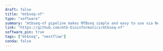 ```yaml
---
draft: false
title: "mtbseq-nf"
type: "software"
summary: "mtbseq-nf pipeline makes MTBseq simple and easy to use via Nextflow workflow manager."
link: "https://github.com/mtb-bioinformatics/mtbseq-nf"
software_pin: true
tags: ["mtbseq", "nextflow"]
conda: false
---
```

